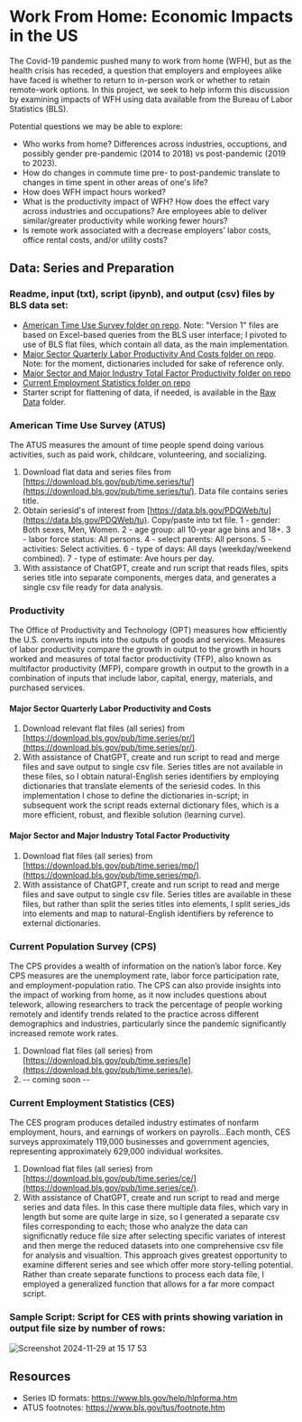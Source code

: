 # Work From Home: Economic Impacts in the US

The Covid-19 pandemic pushed many to work from home (WFH), but as the health crisis has receded, a question that employers and employees alike have faced is whether to return to in-person work or whether to retain remote-work options. In this project, we seek to help inform this discussion by examining impacts of WFH using data available from the Bureau of Labor Statistics (BLS).

Potential questions we may be able to explore:
* Who works from home? Differences across industries, occuptions, and possibly gender pre-pandemic (2014 to 2018) vs post-pandemic (2019 to 2023). 
* How do changes in commute time pre- to post-pandemic translate to changes in time spent in other areas of one's life?
* How does WFH impact hours worked? 
* What is the productivity impact of WFH? How does the effect vary across industries and occupations? Are employees able to deliver similar/greater productivity while working fewer hours?
* Is remote work associated with a decrease employers’ labor costs, office rental costs, and/or utility costs? 

## Data: Series and Preparation

### Readme, input (txt), script (ipynb), and output (csv) files by BLS data set: 
* [American Time Use Survey folder on repo](https://github.com/brenprie/Project-1-Work-From-Home/tree/brenprie/Raw%20Data/American%20Time%20Use%20Survey). Note: "Version 1" files are based on Excel-based queries from the BLS user interface; I pivoted to use of BLS flat files, which contain all data, as the main implementation.
* [Major Sector Quarterly Labor Productivity And Costs folder on repo](https://github.com/brenprie/Project-1-Work-From-Home/tree/main/Raw%20Data/Major%20Sector%20Quarterly%20Labor%20Productivity%20and%20Costs). Note: for the moment, dictionaries included for sake of reference only.
* [Major Sector and Major Industry Total Factor Productivity folder on repo](https://github.com/brenprie/Project-1-Work-From-Home/tree/main/Raw%20Data/Major%20Sector%20and%20Major%20Industry%20Total%20Factor%20Productivity%20(Annual))
* [Current Employment Statistics folder on repo](https://github.com/brenprie/Project-1-Work-From-Home/tree/main/Raw%20Data/Current%20Employment%20Statistics)
* Starter script for flattening of data, if needed, is available in the [Raw Data](https://github.com/brenprie/Project-1-Work-From-Home/tree/main/Raw%20Data) folder. 

### American Time Use Survey (ATUS)
The ATUS measures the amount of time people spend doing various activities, such as paid work, childcare, volunteering, and socializing.

1. Download flat data and series files from [https://download.bls.gov/pub/time.series/tu/](https://download.bls.gov/pub/time.series/tu/). Data file contains series title.
2. Obtain seriesid's of interest from [https://data.bls.gov/PDQWeb/tu](https://data.bls.gov/PDQWeb/tu). Copy/paste into txt file.
    1 -	gender:	Both sexes, Men, Women. 2 -	age group: all 10-year age bins and 18+. 3 - labor force status: All persons. 4 - select parents: All persons. 5 - activities: Select activities. 6 -	type of days: All days (weekday/weekend combined). 7 - type of estimate: Ave hours per day.
3. With assistance of ChatGPT, create and run script that reads files, spits series title into separate components, merges data, and generates a single csv file ready for data analysis. 

### Productivity
The Office of Productivity and Technology (OPT) measures how efficiently the U.S. converts inputs into the outputs of goods and services.  Measures of labor productivity compare the growth in output to the growth in hours worked and measures of total factor productivity (TFP), also known as multifactor productivity (MFP), compare growth in output to the growth in a combination of inputs that include labor, capital, energy, materials, and purchased services.

#### Major Sector Quarterly Labor Productivity and Costs
1. Download relevant flat files (all series) from [https://download.bls.gov/pub/time.series/pr/](https://download.bls.gov/pub/time.series/pr/).
2. With assistance of ChatGPT, create and run script to read and merge files and save output to single csv file. Series titles are not available in these files, so I obtain natural-English series identifiers by employing dictionaries that translate elements of the seriesid codes. In this implementation I chose to define the dictionaries in-script; in subsequent work the script reads external dictionary files, which is a more efficient, robust, and flexible solution (learning curve).  

#### Major Sector and Major Industry Total Factor Productivity
1. Download flat files (all series) from [https://download.bls.gov/pub/time.series/mp/](https://download.bls.gov/pub/time.series/mp/).
2. With assistance of ChatGPT, create and run script to read and merge files and save output to single csv file. Series titles are available in these files, but rather than split the series titles into elements, I split series_ids into elements and map to natural-English identifiers by reference to external dictionaries.  

### Current Population Survey (CPS)
The CPS provides a wealth of information on the nation’s labor force. Key CPS measures are the unemployment rate, labor force participation rate, and employment-population ratio. The CPS can also provide insights into the impact of working from home, as it now includes questions about telework, allowing researchers to track the percentage of people working remotely and identify trends related to the practice across different demographics and industries, particularly since the pandemic significantly increased remote work rates.

1. Download flat files (all series) from [https://download.bls.gov/pub/time.series/le](https://download.bls.gov/pub/time.series/le).
2. -- coming soon --

### Current Employment Statistics (CES)
The CES program produces detailed industry estimates of nonfarm employment, hours, and earnings of workers on payrolls...Each month, CES surveys approximately 119,000 businesses and government agencies, representing approximately 629,000 individual worksites.

1. Download flat files (all series) from [https://download.bls.gov/pub/time.series/ce/](https://download.bls.gov/pub/time.series/ce/).
2. With assistance of ChatGPT, create and run script to read and merge series and data files. In this case there multiple data files, which vary in length but some are quite large in size, so I generated a separate csv files corresponding to each; those who analyze the data can significnatly reduce file size after selecting specific variates of interest and then merge the reduced datasets into one comprehensive csv file for analysis and visualtion. This approach gives greatest opportunity to examine different series and see which offer more story-telling potential. Rather than create separate functions to process each data file, I employed a generalized function that allows for a far more compact script. 

### Sample Script: Script for CES with prints showing variation in output file size by number of rows:

![Screenshot 2024-11-29 at 15 17 53](https://github.com/user-attachments/assets/158eb5ab-8b51-4e03-8d2b-e841c65ab9a3)


## Resources
* Series ID formats: https://www.bls.gov/help/hlpforma.htm
* ATUS footnotes: https://www.bls.gov/tus/footnote.htm

